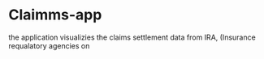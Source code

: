 # Claimms-app
the application visualizies the claims settlement data from IRA, (Insurance requalatory agencies on 
